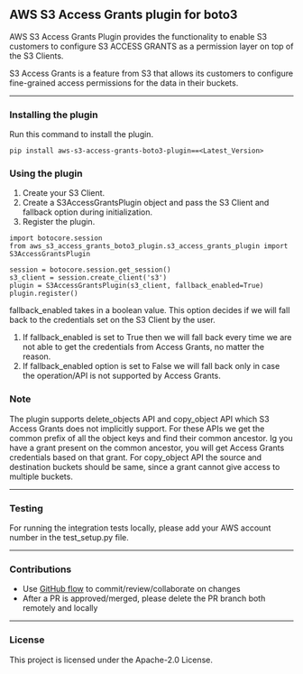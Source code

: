 ## AWS S3 Access Grants plugin for boto3

AWS S3 Access Grants Plugin provides the functionality to enable S3 customers to configure S3 ACCESS GRANTS as a permission layer on top of the S3 Clients.

S3 Access Grants is a feature from S3 that allows its customers to configure fine-grained access permissions for the data in their buckets.

---

### Installing the plugin 
Run this command to install the plugin.
``` 
pip install aws-s3-access-grants-boto3-plugin==<Latest_Version>
```

### Using the plugin
1. Create your S3 Client.
2. Create a S3AccessGrantsPlugin object and pass the S3 Client and fallback option during initialization.
3. Register the plugin.

```
import botocore.session
from aws_s3_access_grants_boto3_plugin.s3_access_grants_plugin import S3AccessGrantsPlugin

session = botocore.session.get_session()
s3_client = session.create_client('s3')
plugin = S3AccessGrantsPlugin(s3_client, fallback_enabled=True)
plugin.register()
```

fallback_enabled takes in a boolean value. This option decides if we will fall back to the credentials set on the S3 Client by the user.
1. If fallback_enabled is set to True then we will fall back every time we are not able to get the credentials from Access Grants, no matter the reason.
2. If fallback_enabled option is set to False we will fall back only in case the operation/API is not supported by Access Grants.

### Note
The plugin supports delete_objects API and copy_object API which S3 Access Grants does not implicitly support. For these APIs we get the common prefix of all the object keys and find their common ancestor. Ig you  have a grant present on the common ancestor, you will get Access Grants credentials based on that grant.
For copy_object API the source and destination buckets should be same, since a grant cannot give access to multiple buckets.


---
### Testing

For running the integration tests locally, please add your AWS account number in the test_setup.py file.

---

### Contributions

* Use [GitHub flow](https://docs.github.com/en/get-started/quickstart/github-flow) to commit/review/collaborate on changes
* After a PR is approved/merged, please delete the PR branch both remotely and locally


---

### License

This project is licensed under the Apache-2.0 License.

